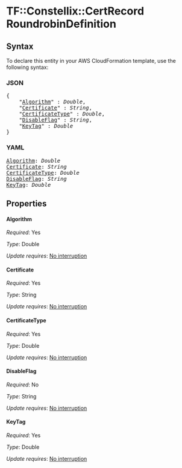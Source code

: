 # TF::Constellix::CertRecord RoundrobinDefinition

## Syntax

To declare this entity in your AWS CloudFormation template, use the following syntax:

### JSON

<pre>
{
    "<a href="#algorithm" title="Algorithm">Algorithm</a>" : <i>Double</i>,
    "<a href="#certificate" title="Certificate">Certificate</a>" : <i>String</i>,
    "<a href="#certificatetype" title="CertificateType">CertificateType</a>" : <i>Double</i>,
    "<a href="#disableflag" title="DisableFlag">DisableFlag</a>" : <i>String</i>,
    "<a href="#keytag" title="KeyTag">KeyTag</a>" : <i>Double</i>
}
</pre>

### YAML

<pre>
<a href="#algorithm" title="Algorithm">Algorithm</a>: <i>Double</i>
<a href="#certificate" title="Certificate">Certificate</a>: <i>String</i>
<a href="#certificatetype" title="CertificateType">CertificateType</a>: <i>Double</i>
<a href="#disableflag" title="DisableFlag">DisableFlag</a>: <i>String</i>
<a href="#keytag" title="KeyTag">KeyTag</a>: <i>Double</i>
</pre>

## Properties

#### Algorithm

_Required_: Yes

_Type_: Double

_Update requires_: [No interruption](https://docs.aws.amazon.com/AWSCloudFormation/latest/UserGuide/using-cfn-updating-stacks-update-behaviors.html#update-no-interrupt)

#### Certificate

_Required_: Yes

_Type_: String

_Update requires_: [No interruption](https://docs.aws.amazon.com/AWSCloudFormation/latest/UserGuide/using-cfn-updating-stacks-update-behaviors.html#update-no-interrupt)

#### CertificateType

_Required_: Yes

_Type_: Double

_Update requires_: [No interruption](https://docs.aws.amazon.com/AWSCloudFormation/latest/UserGuide/using-cfn-updating-stacks-update-behaviors.html#update-no-interrupt)

#### DisableFlag

_Required_: No

_Type_: String

_Update requires_: [No interruption](https://docs.aws.amazon.com/AWSCloudFormation/latest/UserGuide/using-cfn-updating-stacks-update-behaviors.html#update-no-interrupt)

#### KeyTag

_Required_: Yes

_Type_: Double

_Update requires_: [No interruption](https://docs.aws.amazon.com/AWSCloudFormation/latest/UserGuide/using-cfn-updating-stacks-update-behaviors.html#update-no-interrupt)

